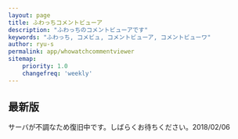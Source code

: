 ```yaml
---
layout: page
title: ふわっちコメントビューア
description: "ふわっちのコメントビューアです"
keywords: "ふわっち, コメビュ, コメントビューア, コメントビューワ"
author: ryu-s
permalink: app/whowatchcommentviewer
sitemap:
    priority: 1.0
    changefreq: 'weekly'	
---
```


## 最新版
サーバが不調なため復旧中です。しばらくお待ちください。2018/02/06  
<!--[v0.3.6](http://61.192.216.29/app/WhowatchCommentViewer_v0.3.6.zip) （2017/09/14）自動スクロールとサムネの取得方法の改良  -->
